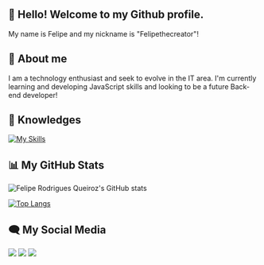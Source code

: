 ## 👋 Hello! Welcome to my Github profile.
 My name is Felipe and my nickname is "Felipethecreator"!

## 🚀 About me 
I am a technology enthusiast and seek to evolve in the IT area. I'm currently learning and developing JavaScript skills and looking to be a future Back-end developer!

## 🧠 Knowledges

[![My Skills](https://skills.thijs.gg/icons?i=java,js,html,css,go,py)](https://skills.thijs.gg)

## 📊 My GitHub Stats
![Felipe Rodrigues Queiroz's GitHub stats](https://github-readme-stats.vercel.app/api?username=felipethecreator&show_icons=true&theme=cobalt)

<div style="width: 200px;">
<a href="https://github.com/felipethecreator/github-readme-stats">
  <img src="https://github-readme-stats.vercel.app/api/top-langs/?username=felipethecreator&langs_count=8" alt="Top Langs" />
</a>
</div>

## 🗨 My Social Media

<div> 
  <a href="https://instagram.com/felipersqz" target="_blank"><img src="https://img.shields.io/badge/-Instagram-%23E4405F?style=for-the-badge&logo=instagram&logoColor=white" target="_blank"></a>
  <a href="https://www.linkedin.com/in/felipe-rodrigues-queiroz-564377171/" target="_blank"><img src="https://img.shields.io/badge/-LinkedIn-%230077B5?style=for-the-badge&logo=linkedin&logoColor=white" target="_blank"></a> 
  <a href = "mailto:feliperodriguesqueiroz122@gmail.com"><img src="https://img.shields.io/badge/-Gmail-%23333?style=for-the-badge&logo=gmail&logoColor=white" target="_blank"></a>
 
</div>

